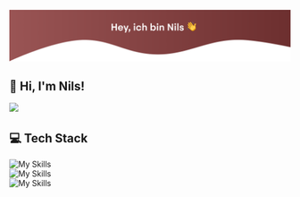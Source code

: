 ![title](title_image.png)

## 👋 Hi, I'm Nils!
<!--
**NilsMorczinietz/NilsMorczinietz** is a ✨ _special_ ✨ repository because its `README.md` (this file) appears on your GitHub profile.

Here are some ideas to get you started:

- 🔭 I’m currently working on ...
- 🌱 I’m currently learning ...
- 👯 I’m looking to collaborate on ...
- 🤔 I’m looking for help with ...
- 💬 Ask me about ...
- 📫 How to reach me: ...
- 😄 Pronouns: ...
- ⚡ Fun fact: ...
-->

<!--
Source: https://github.com/anuraghazra/github-readme-stats
-->
<picture>
  <source
    srcset="https://github-readme-stats.vercel.app/api?username=NilsMorczinietz&show_icons=true&theme=dark"
    media="(prefers-color-scheme: dark)"
  />
  <source
    srcset="https://github-readme-stats.vercel.app/api?username=NilsMorczinietz&show_icons=true"
    media="(prefers-color-scheme: light), (prefers-color-scheme: no-preference)"
  />
  <img src="https://github-readme-stats.vercel.app/api?username=NilsMorczinietz&show_icons=true" />
</picture>

<!--
Source: https://github.com/tandpfun/skill-icons
-->
## 💻 Tech Stack
<picture>
  <!-- Dunkles Farbschema -->
  <source 
    media="(prefers-color-scheme: dark)" 
    srcset="
      https://skillicons.dev/icons?i=js,html,css,c,cpp,htmx,java,kotlin,lua,md&theme=dark" 
  />
  <source 
    media="(prefers-color-scheme: light)" 
    srcset="
      https://skillicons.dev/icons?i=js,html,css,c,cpp,htmx,java,kotlin,lua,md&theme=light" 
  />
  <img 
    src="https://skillicons.dev/icons?i=js,html,css,c,cpp,htmx,java,kotlin,lua,md&theme=light" 
    alt="My Skills" />
</picture>

<br/>

<picture>
  <source 
    media="(prefers-color-scheme: dark)" 
    srcset="
      https://skillicons.dev/icons?i=docker,firebase,git,npm,supabase,react,redux,nodejs,arduino&theme=dark" 
  />
  <source 
    media="(prefers-color-scheme: light)" 
    srcset="
      https://skillicons.dev/icons?i=docker,firebase,git,npm,supabase,react,redux,nodejs,arduino&theme=light" 
  />
  <img 
    src="https://skillicons.dev/icons?i=docker,firebase,git,npm,supabase,react,redux,nodejs,arduino&theme=light" 
    alt="My Skills" />
</picture>

<br/>

<picture>
  <source 
    media="(prefers-color-scheme: dark)" 
    srcset="
      https://skillicons.dev/icons?i=figma,idea,netlify,postman,notion,vscode&theme=dark" 
  />
  <source 
    media="(prefers-color-scheme: light)" 
    srcset="
      https://skillicons.dev/icons?i=figma,idea,netlify,postman,notion,vscode&theme=light" 
  />
  <img 
    src="https://skillicons.dev/icons?i=figma,idea,netlify,postman,notion,vscode&theme=light" 
    alt="My Skills" />
</picture>
